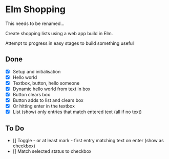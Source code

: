 # Elm Shopping

This needs to be renamed...

Create shopping lists using a web app build in Elm.

Attempt to progress in easy stages to build something useful

## Done

* [x] Setup and initialisation
* [x] Hello world
* [x] Textbox, button, hello someone
* [x] Dynamic hello world from text in box
* [x] Button clears box
* [x] Button adds to list and clears box
* [x] Or hitting enter in the textbox
* [x] List (show) only entries that match entered text (all if no text)

## To Do


* [] Toggle - or at least mark - first entry matching text on enter (show as checkbox)
* [] Match selected status to checkbox